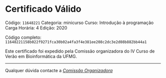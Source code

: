 # Certificado Válido

Código: `11648221`
Categoria: minicurso
Curso: Introdução à programação
Carga Horária: 4
Edição: 2020


Código completo: `11648221158b022f9271fca30b02a4fa3f4e381ee208c2dc3e2d08b882bb44a1`


Este certificado foi expedido pela Comissão organizadora do IV Curso de Verão em Bioinformática da UFMG.

----

Qualquer dúvida contacte a [_Comissão Organizadora_](<mailto:cursobioinfoufmg@gmail.com$subject=[Certificados]>)

